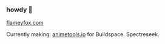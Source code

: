 ### howdy 👋

[flameyfox.com](flameyfox.com)

Currently making: [animetools.io](animetools.io) for Buildspace. Spectreseek.
